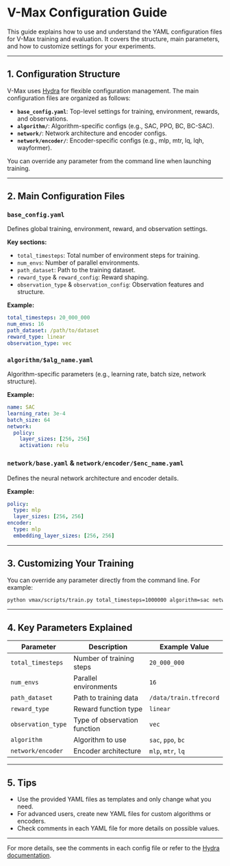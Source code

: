 # V-Max Configuration Guide

This guide explains how to use and understand the YAML configuration files for V-Max training and evaluation. It covers the structure, main parameters, and how to customize settings for your experiments.

---

## 1. Configuration Structure

V-Max uses [Hydra](https://hydra.cc/) for flexible configuration management. The main configuration files are organized as follows:

- **`base_config.yaml`**: Top-level settings for training, environment, rewards, and observations.
- **`algorithm/`**: Algorithm-specific configs (e.g., SAC, PPO, BC, BC-SAC).
- **`network/`**: Network architecture and encoder configs.
- **`network/encoder/`**: Encoder-specific configs (e.g., mlp, mtr, lq, lqh, wayformer).

You can override any parameter from the command line when launching training.

---

## 2. Main Configuration Files

### `base_config.yaml`
Defines global training, environment, reward, and observation settings.

**Key sections:**
- `total_timesteps`: Total number of environment steps for training.
- `num_envs`: Number of parallel environments.
- `path_dataset`: Path to the training dataset.
- `reward_type` & `reward_config`: Reward shaping.
- `observation_type` & `observation_config`: Observation features and structure.

**Example:**
```yaml
total_timesteps: 20_000_000
num_envs: 16
path_dataset: /path/to/dataset
reward_type: linear
observation_type: vec
```

### `algorithm/$alg_name.yaml`
Algorithm-specific parameters (e.g., learning rate, batch size, network structure).

**Example:**
```yaml
name: SAC
learning_rate: 3e-4
batch_size: 64
network:
  policy:
    layer_sizes: [256, 256]
    activation: relu
```

### `network/base.yaml` & `network/encoder/$enc_name.yaml`
Defines the neural network architecture and encoder details.

**Example:**
```yaml
policy:
  type: mlp
  layer_sizes: [256, 256]
encoder:
  type: mlp
  embedding_layer_sizes: [256, 256]
```

---

## 3. Customizing Your Training

You can override any parameter directly from the command line. For example:

```bash
python vmax/scripts/train.py total_timesteps=1000000 algorithm=sac network/encoder=mlp
```

---

## 4. Key Parameters Explained

| Parameter                | Description                                 | Example Value         |
|--------------------------|---------------------------------------------|----------------------|
| `total_timesteps`        | Number of training steps                    | `20_000_000`         |
| `num_envs`               | Parallel environments                       | `16`                 |
| `path_dataset`           | Path to training data                       | `/data/train.tfrecord`|
| `reward_type`            | Reward function type                        | `linear`             |
| `observation_type`       | Type of observation function                | `vec`                |
| `algorithm`              | Algorithm to use                            | `sac`, `ppo`, `bc`   |
| `network/encoder`        | Encoder architecture                        | `mlp`, `mtr`, `lq`   |

---

## 5. Tips
- Use the provided YAML files as templates and only change what you need.
- For advanced users, create new YAML files for custom algorithms or encoders.
- Check comments in each YAML file for more details on possible values.

---

For more details, see the comments in each config file or refer to the [Hydra documentation](https://hydra.cc/docs/intro/).
